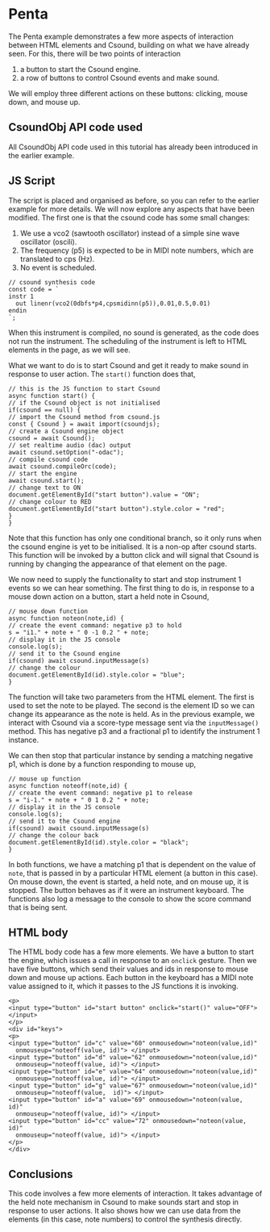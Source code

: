 Penta
===

The Penta example demonstrates a few more aspects of interaction
between HTML elements and Csound, building on what we have already
seen. For this, there will be two points of interaction

1. a button to start the Csound engine.
2. a row of buttons to control Csound events and make sound.

We will employ three different actions on these buttons:
clicking, mouse down, and mouse up.

CsoundObj API code used
-----------

All CsoundObj API code used in this tutorial has already been
introduced in the earlier example.

JS Script
---

The script is placed and organised as before, so you can refer to the
earlier example for more details. We will now explore any aspects that
have been modified. The first one is that the csound code has some
small changes:

1. We use a vco2 (sawtooth oscillator) instead of a simple sine wave
oscillator (oscili).
2. The frequency (p5) is expected to be in MIDI note numbers, which
are translated to cps (Hz).
3. No event is scheduled.

```
// csound synthesis code
const code = `
instr 1
  out linenr(vco2(0dbfs*p4,cpsmidinn(p5)),0.01,0.5,0.01)
endin
`;
```

When this instrument is compiled, no sound is generated, as the code
does not run the instrument. The scheduling of the instrument is left
to HTML elements in the page, as we will see.

What we want to do is to start Csound and get it ready to make sound
in response to user action. The `start()` function does that,

```
// this is the JS function to start Csound
async function start() {
// if the Csound object is not initialised
if(csound == null) {
// import the Csound method from csound.js
const { Csound } = await import(csoundjs);
// create a Csound engine object
csound = await Csound();
// set realtime audio (dac) output  
await csound.setOption("-odac");
// compile csound code
await csound.compileOrc(code);
// start the engine
await csound.start();
// change text to ON
document.getElementById("start button").value = "ON";
// change colour to RED
document.getElementById("start button").style.color = "red";
}
}
```

Note that this function has only one conditional branch, so it only
runs when the csound engine is yet to be initialised. It is a non-op
after csound starts. This function will be invoked by a button click
and will signal that Csound is running by changing the appearance
of that element on the page.

We now need to supply the functionality to start and stop instrument 1
events so we can hear something. The first thing to do is, in response
to a mouse down action on a button, start a held note in Csound,

```
// mouse down function
async function noteon(note,id) {
// create the event command: negative p3 to hold
s = "i1." + note + " 0 -1 0.2 " + note;
// display it in the JS console
console.log(s);
// send it to the Csound engine
if(csound) await csound.inputMessage(s)
// change the colour
document.getElementById(id).style.color = "blue";
}
```

The function will take two parameters from the HTML element. The first
is used to set the note to be played. The second is the element ID so
we can change its appearance as the note is held. As in the previous
example, we interact with Csound via a score-type message sent
via the `inputMessage()` method. This has negative p3 and a fractional
p1 to identify the instrument 1 instance.

We can then stop that particular instance by sending a matching
negative p1, which is done by a function responding to mouse up,

```
// mouse up function
async function noteoff(note,id) {
// create the event command: negative p1 to release
s = "i-1." + note + " 0 1 0.2 " + note;
// display it in the JS console
console.log(s);
// send it to the Csound engine
if(csound) await csound.inputMessage(s)
// change the colour back
document.getElementById(id).style.color = "black";
}
```

In both functions, we have a matching p1 that is dependent on
the value of `note`, that is passed in by a particular HTML element (a
button in this case). On mouse down, the event is started, a held
note, and on mouse up, it is stopped. The button behaves as if it
were an instrument keyboard. The functions also log a message to the
console to show the score command that is being sent.

HTML body
-----

The HTML body code has a few more elements. We have a button to start
the engine, which issues a call in response to an `onclick`
gesture. Then we have five buttons, which send their values and ids in
response to mouse down and mouse up actions. Each button in the
keyboard has a MIDI note value assigned to it, which it passes to the
JS functions it is invoking.

```
<p>
<input type="button" id="start button" onclick="start()" value="OFF"> </input>
</p>
<div id="keys">
<p>  
<input type="button" id="c" value="60" onmousedown="noteon(value,id)"
  onmouseup="noteoff(value, id)"> </input>
<input type="button" id="d" value="62" onmousedown="noteon(value,id)"
  onmouseup="noteoff(value, id)"> </input>  
<input type="button" id="e" value="64" onmousedown="noteon(value,id)"
  onmouseup="noteoff(value, id)"> </input>
<input type="button" id="g" value="67" onmousedown="noteon(value,id)"
  onmouseup="noteoff(value,  id)"> </input>    
<input type="button" id="a" value="69" onmousedown="noteon(value,  id)"
  onmouseup="noteoff(value, id)"> </input>
<input type="button" id="cc" value="72" onmousedown="noteon(value,  id)"
  onmouseup="noteoff(value, id)"> </input>    
</p>  
</div>
```

Conclusions
---

This code involves a few more elements of interaction. It takes
advantage of the held note mechanism in Csound to make sounds start
and stop in response to user actions. It also shows how we can use
data from the elements (in this case, note numbers) to control the
synthesis directly.

